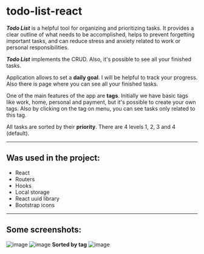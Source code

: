 # todo-list-react

***Todo List*** is a helpful tool for organizing and prioritizing tasks. It provides a clear outline of what needs to be accomplished, helps to prevent forgetting important tasks, and can reduce stress and anxiety related to work or personal responsibilities.

***Todo List*** implements the CRUD. Also, it's possible to see all your finished tasks.

Application allows to set a **daily goal**. I will be helpful to track your progress. Also there is page where you can see all your finished tasks.

One of the main features of the app are **tags**. Initially we have basic tags like work, home, personal and payment, but it's possible to create your own tags. Also by clicking on the tag on menu, you can see tasks only related to this tag. 

All tasks are sorted by their **priority**. There are 4 levels 1, 2, 3 and 4 (default).

____
## Was used in the project:
+ React
+ Routers
+ Hooks 
+ Local storage
+ React uuid library
+ Bootstrap icons 
____

## Some screenshots:
![image](https://user-images.githubusercontent.com/117244670/235199373-b92fb3c7-52bd-40a8-89ad-89e6e07f48c9.png)
![image](https://user-images.githubusercontent.com/117244670/235199448-7ce1f51a-d4d2-47d8-a054-899bc40024ea.png)
**Sorted by tag**
![image](https://user-images.githubusercontent.com/117244670/235199660-bcfe2555-9d2f-4cdc-b6b1-37fbb46c82a8.png)
